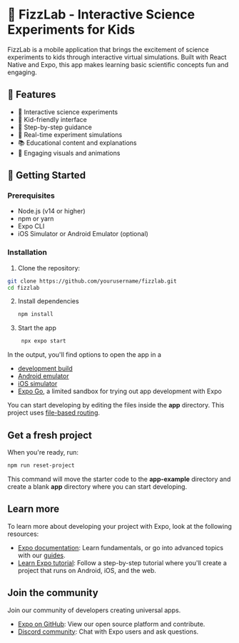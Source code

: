 # 🧪 FizzLab - Interactive Science Experiments for Kids

FizzLab is a mobile application that brings the excitement of science experiments to kids through interactive virtual simulations. Built with React Native and Expo, this app makes learning basic scientific concepts fun and engaging.

## 🌟 Features

- 🔬 Interactive science experiments
- 📱 Kid-friendly interface
- 🎯 Step-by-step guidance
- 🧮 Real-time experiment simulations
- 📚 Educational content and explanations
- 🎨 Engaging visuals and animations

## 🚀 Getting Started

### Prerequisites

- Node.js (v14 or higher)
- npm or yarn
- Expo CLI
- iOS Simulator or Android Emulator (optional)

### Installation

1. Clone the repository:

```bash
git clone https://github.com/yourusername/fizzlab.git
cd fizzlab
```

2. Install dependencies

   ```bash
   npm install
   ```

3. Start the app

   ```bash
    npx expo start
   ```

In the output, you'll find options to open the app in a

- [development build](https://docs.expo.dev/develop/development-builds/introduction/)
- [Android emulator](https://docs.expo.dev/workflow/android-studio-emulator/)
- [iOS simulator](https://docs.expo.dev/workflow/ios-simulator/)
- [Expo Go](https://expo.dev/go), a limited sandbox for trying out app development with Expo

You can start developing by editing the files inside the **app** directory. This project uses [file-based routing](https://docs.expo.dev/router/introduction).

## Get a fresh project

When you're ready, run:

```bash
npm run reset-project
```

This command will move the starter code to the **app-example** directory and create a blank **app** directory where you can start developing.

## Learn more

To learn more about developing your project with Expo, look at the following resources:

- [Expo documentation](https://docs.expo.dev/): Learn fundamentals, or go into advanced topics with our [guides](https://docs.expo.dev/guides).
- [Learn Expo tutorial](https://docs.expo.dev/tutorial/introduction/): Follow a step-by-step tutorial where you'll create a project that runs on Android, iOS, and the web.

## Join the community

Join our community of developers creating universal apps.

- [Expo on GitHub](https://github.com/expo/expo): View our open source platform and contribute.
- [Discord community](https://chat.expo.dev): Chat with Expo users and ask questions.
